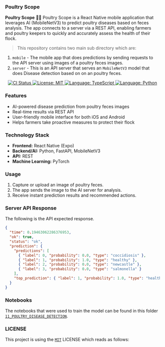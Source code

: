 ### Poultry Scope

**Poultry Scope** 🐤🐣 Poultry Scope is a React Native mobile application that leverages AI (MobileNetV3) to predict poultry diseases based on feces analysis. The app connects to a server via a REST API, enabling farmers and poultry keepers to quickly and accurately assess the health of their flock.

> This repository contains two main sub directory which are:

1. `mobile` - The mobile app that does predictions by sending requests to the API server using images of a poultry feces images.
2. `server` - This is an API server that serves an `MobileNetV3` model that does Disease detection based on on an poultry feces.

<p align="center">
  <a href="https://github.com/crispengari/PoultryScope/actions/workflows/ci.yml">
    <img src="https://github.com/crispengari/PoultryScope/actions/workflows/ci.yml/badge.svg" alt="CI Status">
  </a>
   <a href="https://github.com/crispengari/PoultryScope/blob/main/LICENSE">
    <img src="https://img.shields.io/badge/license-MIT-green.svg" alt="License: MIT">
  </a>
  <a href="https://typescriptlang.org/">
    <img src="https://img.shields.io/badge/language-typescript-blue.svg" alt="Language: TypeScript">
  </a>
  <a href="https://www.python.org/">
    <img src="https://img.shields.io/badge/language-python-blue.svg" alt="Language: Python">
  </a>
</p>

### Features

- AI-powered disease prediction from poultry feces images
- Real-time results via REST API
- User-friendly mobile interface for both iOS and Android
- Helps farmers take proactive measures to protect their flock

### Technology Stack

- **Frontend:** React Native (Expo)
- **Backend/AI:** Python, FastAPI, MobileNetV3
- **API:** REST
- **Machine Learning:** PyTorch

### Usage

1. Capture or upload an image of poultry feces.
2. The app sends the image to the AI server for analysis.
3. Receive instant prediction results and recommended actions.

### Server API Response

The following is the API expected response.

```json
{
  "time": 0.19463062286376953,
  "ok": true,
  "status": "ok",
  "prediction": {
    "predictions": [
      { "label": 0, "probability": 0.0, "type": "coccidiosis" },
      { "label": 1, "probability": 1.0, "type": "healthy" },
      { "label": 2, "probability": 0.0, "type": "newcastle" },
      { "label": 3, "probability": 0.0, "type": "salmonella" }
    ],
    "top_prediction": { "label": 1, "probability": 1.0, "type": "healthy" }
  }
}
```

### Notebooks

The notebooks that were used to train the model can be found in this folder [`11_POULTRY_DISEASE_DETECTION`](https://github.com/CrispenGari/cv-torch/blob/main/11_POULTRY_DISEASE_DETECTION/00_mobilenetv3.ipynb).

### LICENSE

This project is using the [`MIT`](/LICENSE) LICENSE which reads as follows:
